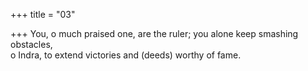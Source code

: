+++
title = "03"

+++
You, o much praised one, are the ruler; you alone keep smashing  obstacles,  
o Indra, to extend victories and (deeds) worthy of fame.  